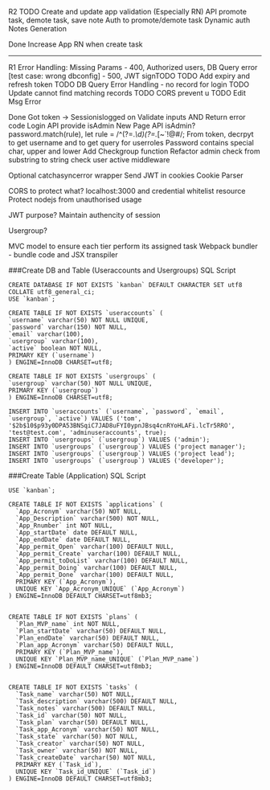 R2
TODO
Create and update app validation (Especially RN)
API promote task, demote task, save note
Auth to promote/demote task
Dynamic auth
Notes Generation

Done
Increase App RN when create task

---

R1
Error Handling: Missing Params - 400, Authorized users, DB Query error [test case: wrong dbconfig] - 500, JWT signTODO
TODO Add expiry and refresh token
TODO DB Query Error Handling - no record for login
TODO Update cannot find matching records
TODO CORS prevent u
TODO Edit Msg Error

Done
Got token -> Sessionislogged on
Validate inputs AND Return error code
Login API provide isAdmin
New Page API isAdmin?
password.match(rule), let rule = /^(?=._\d)(?=._[~`!@#$%^&*()--+={}\[\]|\\:;"'<>,.?/_₹])(?=.\*[a-zA-Z]).{8,10}$/;
From token, decrpyt to get username and to get query for userroles
Password contains special char, upper and lower
Add Checkgroup function
Refactor admin check from substring to string
check user active middleware

Optional
catchasyncerror wrapper
Send JWT in cookies
Cookie Parser

CORS to protect what? localhost:3000 and credential
whitelist resource
Protect nodejs from unauthorised usage

JWT purpose?
Maintain authencity of session

Usergroup?

MVC model to ensure each tier perform its assigned task
Webpack bundler - bundle code and JSX transpiler

###Create DB and Table (Useraccounts and Usergroups) SQL Script

```
CREATE DATABASE IF NOT EXISTS `kanban` DEFAULT CHARACTER SET utf8 COLLATE utf8_general_ci;
USE `kanban`;

CREATE TABLE IF NOT EXISTS `useraccounts` (
`username` varchar(50) NOT NULL UNIQUE,
`password` varchar(150) NOT NULL,
`email` varchar(100),
`usergroup` varchar(100),
`active` boolean NOT NULL,
PRIMARY KEY (`username`)
) ENGINE=InnoDB CHARSET=utf8;

CREATE TABLE IF NOT EXISTS `usergroups` (
`usergroup` varchar(50) NOT NULL UNIQUE,
PRIMARY KEY (`usergroup`)
) ENGINE=InnoDB CHARSET=utf8;

INSERT INTO `useraccounts` (`username`, `password`, `email`, `usergroup`, `active`) VALUES ('tom', '$2b$10$p93y0DPA53BNSqiC7JAD8uFYI0ypnJBsq4cnRYoHLAFi.lcTr5RRO', 'test@test.com', 'adminuseraccounts', true);
INSERT INTO `usergroups` (`usergroup`) VALUES ('admin');
INSERT INTO `usergroups` (`usergroup`) VALUES ('project manager');
INSERT INTO `usergroups` (`usergroup`) VALUES ('project lead');
INSERT INTO `usergroups` (`usergroup`) VALUES ('developer');

```

###Create Table (Application) SQL Script

```
USE `kanban`;

CREATE TABLE IF NOT EXISTS `applications` (
  `App_Acronym` varchar(50) NOT NULL,
  `App_Description` varchar(500) NOT NULL,
  `App_Rnumber` int NOT NULL,
  `App_startDate` date DEFAULT NULL,
  `App_endDate` date DEFAULT NULL,
  `App_permit_Open` varchar(100) DEFAULT NULL,
  `App_permit_Create` varchar(100) DEFAULT NULL,
  `App_permit_toDoList` varchar(100) DEFAULT NULL,
  `App_permit_Doing` varchar(100) DEFAULT NULL,
  `App_permit_Done` varchar(100) DEFAULT NULL,
  PRIMARY KEY (`App_Acronym`),
  UNIQUE KEY `App_Acronym_UNIQUE` (`App_Acronym`)
) ENGINE=InnoDB DEFAULT CHARSET=utf8mb3;


CREATE TABLE IF NOT EXISTS `plans` (
  `Plan_MVP_name` int NOT NULL,
  `Plan_startDate` varchar(50) DEFAULT NULL,
  `Plan_endDate` varchar(50) DEFAULT NULL,
  `Plan_app_Acronym` varchar(50) DEFAULT NULL,
  PRIMARY KEY (`Plan_MVP_name`),
  UNIQUE KEY `Plan_MVP_name_UNIQUE` (`Plan_MVP_name`)
) ENGINE=InnoDB DEFAULT CHARSET=utf8mb3;


CREATE TABLE IF NOT EXISTS `tasks` (
  `Task_name` varchar(50) NOT NULL,
  `Task_description` varchar(500) DEFAULT NULL,
  `Task_notes` varchar(500) DEFAULT NULL,
  `Task_id` varchar(50) NOT NULL,
  `Task_plan` varchar(50) DEFAULT NULL,
  `Task_app_Acronym` varchar(50) NOT NULL,
  `Task_state` varchar(50) NOT NULL,
  `Task_creator` varchar(50) NOT NULL,
  `Task_owner` varchar(50) NOT NULL,
  `Task_createDate` varchar(50) NOT NULL,
  PRIMARY KEY (`Task_id`),
  UNIQUE KEY `Task_id_UNIQUE` (`Task_id`)
) ENGINE=InnoDB DEFAULT CHARSET=utf8mb3;
```
